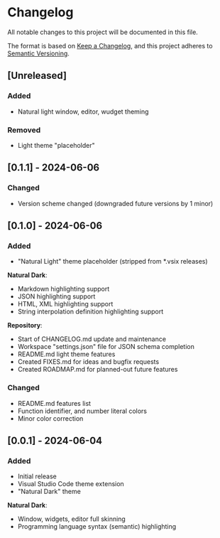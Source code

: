 # Changelog

All notable changes to this project will be documented in this file.

The format is based on [Keep a Changelog](https://keepachangelog.com/en/1.1.0/),
and this project adheres to [Semantic Versioning](https://semver.org/spec/v2.0.0.html).

## [Unreleased]

### Added

- Natural light window, editor, wudget theming

### Removed

- Light theme "placeholder"

## [0.1.1] - 2024-06-06

### Changed

- Version scheme changed (downgraded future versions by 1 minor)

## [0.1.0] - 2024-06-06

### Added

- "Natural Light" theme placeholder (stripped from *.vsix releases)

**Natural Dark**:

- Markdown highlighting support
- JSON highlighting support
- HTML, XML highlighting support
- String interpolation definition highlighting support

**Repository**:

- Start of CHANGELOG.md update and maintenance
- Workspace "settings.json" file for JSON schema completion
- README.md light theme features
- Created FIXES.md for ideas and bugfix requests
- Created ROADMAP.md for planned-out future features

### Changed

- README.md features list
- Function identifier, and number literal colors
- Minor color correction

## [0.0.1] - 2024-06-04

### Added

- Initial release
- Visual Studio Code theme extension
- "Natural Dark" theme

**Natural Dark**:

- Window, widgets, editor full skinning
- Programming language syntax (semantic) highlighting
